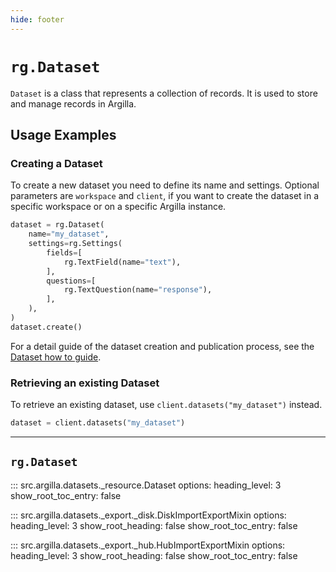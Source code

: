 ```yaml
---
hide: footer
---
```

# `rg.Dataset`

`Dataset` is a class that represents a collection of records. It is used to store and manage records in Argilla.

## Usage Examples

### Creating a Dataset

To create a new dataset you need to define its name and settings. Optional parameters are `workspace` and `client`, if you want to create the dataset in a specific workspace or on a specific Argilla instance.

```python
dataset = rg.Dataset(
    name="my_dataset",
    settings=rg.Settings(
        fields=[
            rg.TextField(name="text"),
        ],
        questions=[
            rg.TextQuestion(name="response"),
        ],
    ),
)
dataset.create()
```

For a detail guide of the dataset creation and publication process, see the [Dataset how to guide](../../../admin_guide/dataset.md).

### Retrieving an existing Dataset


To retrieve an existing dataset, use `client.datasets("my_dataset")` instead.

```python
dataset = client.datasets("my_dataset")
```

---

##  `rg.Dataset`

::: src.argilla.datasets._resource.Dataset
    options:
        heading_level: 3
        show_root_toc_entry: false

::: src.argilla.datasets._export._disk.DiskImportExportMixin
    options:
        heading_level: 3
        show_root_heading: false
        show_root_toc_entry: false

::: src.argilla.datasets._export._hub.HubImportExportMixin
    options:
        heading_level: 3
        show_root_heading: false
        show_root_toc_entry: false
